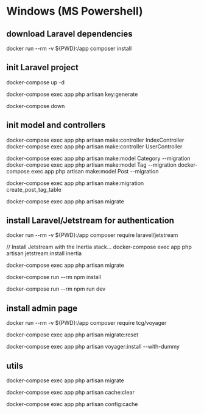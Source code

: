 # Windows (MS Powershell)

## download Laravel dependencies 

docker run --rm -v ${PWD}:/app composer install

## init Laravel project

docker-compose up -d

docker-compose exec app php artisan key:generate

docker-compose down

## init model and controllers

docker-compose exec app php artisan make:controller IndexController
docker-compose exec app php artisan make:controller UserController


docker-compose exec app php artisan make:model Category --migration
docker-compose exec app php artisan make:model Tag --migration
docker-compose exec app php artisan make:model Post --migration

docker-compose exec app php artisan make:migration create_post_tag_table

docker-compose exec app php artisan migrate

## install Laravel/Jetstream for authentication

docker run --rm -v ${PWD}:/app composer require laravel/jetstream

// Install Jetstream with the Inertia stack...
docker-compose exec app php artisan jetstream:install inertia
 
docker-compose exec app php artisan migrate

docker-compose run --rm npm install

docker-compose run --rm npm run dev

## install admin page

docker run --rm -v ${PWD}:/app composer require tcg/voyager

docker-compose exec app php artisan migrate:reset

docker-compose exec app php artisan voyager:install --with-dummy

## utils

docker-compose exec app php artisan migrate

docker-compose exec app php artisan cache:clear

docker-compose exec app php artisan config:cache

